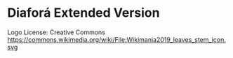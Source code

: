# Diaforá Extended Version
Logo License: Creative Commons
https://commons.wikimedia.org/wiki/File:Wikimania2019_leaves_stem_icon.svg

